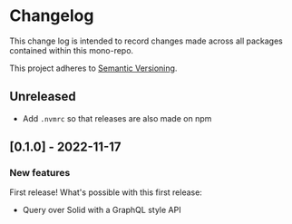 # Changelog

This change log is intended to record changes made across all packages contained
within this mono-repo.

This project adheres to [Semantic Versioning](http://semver.org/spec/v2.0.0.html).

## Unreleased

- Add `.nvmrc` so that releases are also made on npm

## [0.1.0] - 2022-11-17

### New features

First release! What's possible with this first release:

- Query over Solid with a GraphQL style API
